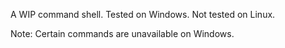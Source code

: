 A WIP command shell. Tested on Windows. Not tested on Linux.

Note: Certain commands are unavailable on Windows.
